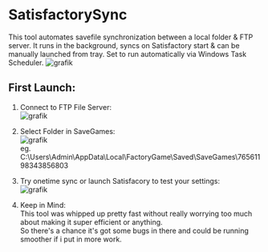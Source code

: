 # SatisfactorySync
This tool automates savefile synchronization between a local folder &amp; FTP server. It runs in the background, syncs on Satisfactory start &amp; can be manually launched from tray. Set to run automatically via Windows Task Scheduler.
![grafik](https://user-images.githubusercontent.com/49371920/235236266-cb68e072-52a1-4de6-bba5-a0e3d554c3c0.png)

## First Launch:
1. Connect to FTP File Server: \
![grafik](https://user-images.githubusercontent.com/49371920/235236998-3f07b8c9-5030-4fc4-a02e-2cb85f21ff27.png)

2. Select Folder in SaveGames: \
![grafik](https://user-images.githubusercontent.com/49371920/235237622-ef798210-8c1c-4158-9979-be726cd66472.png) \
eg. C:\Users\Admin\AppData\Local\FactoryGame\Saved\SaveGames\76561198343856803

3. Try onetime sync or launch Satisfacory to test your settings: \
![grafik](https://user-images.githubusercontent.com/49371920/235240131-f3df721b-86e2-426c-8134-662a45d97061.png)

4. Keep in Mind: \
This tool was whipped up pretty fast without really worrying too much about making it super efficient or anything. \
So there's a chance it's got some bugs in there and could be running smoother if i put in more work.
